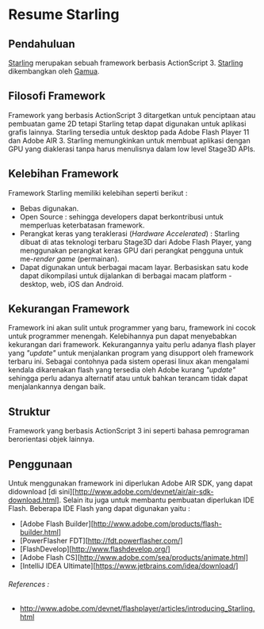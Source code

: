 # Resume Starling

## Pendahuluan
[Starling] merupakan sebuah framework berbasis ActionScript 3. [Starling] dikembangkan oleh [Gamua].

## Filosofi Framework
Framework yang berbasis ActionScript 3 ditargetkan untuk penciptaan atau pembuatan game 2D tetapi Starling tetap dapat digunakan untuk aplikasi grafis lainnya. Starling tersedia untuk desktop pada Adobe Flash Player 11 dan Adobe AIR 3. Starling memungkinkan untuk membuat aplikasi dengan GPU yang diaklerasi tanpa harus menulisnya dalam low level Stage3D APIs.

##  Kelebihan Framework
Framework Starling memiliki kelebihan seperti berikut :
+ Bebas digunakan.
+ Open Source : sehingga developers dapat berkontribusi untuk memperluas keterbatasan framework.
+ Perangkat keras yang teraklerasi (*Hardware Accelerated*) : Starling dibuat di atas teknologi terbaru Stage3D dari Adobe Flash Player, yang menggunakan perangkat keras GPU dari perangkat pengguna untuk me-*render* *game* (permainan).
+ Dapat digunakan untuk berbagai macam layar. Berbasiskan satu kode dapat dikompilasi untuk dijalankan di berbagai macam platform - desktop, web, iOS dan Android.


## Kekurangan Framework
Framework ini akan sulit untuk programmer yang baru, framework ini cocok untuk programmer menengah. Kelebihannya pun dapat menyebabkan kekurangan dari framework. Kekurangannya yaitu perlu adanya flash player yang *"update"* untuk menjalankan program yang disupport oleh framework terbaru ini. Sebagai contohnya pada sistem operasi linux akan mengalami kendala dikarenakan flash yang tersedia oleh Adobe kurang *"update"* sehingga perlu adanya alternatif atau untuk bahkan terancam tidak dapat menjalankannya dengan baik.

## Struktur
Framework yang berbasis ActionScript 3 ini seperti bahasa pemrograman berorientasi objek lainnya.

## Penggunaan
Untuk menggunakan framework ini diperlukan Adobe AIR SDK, yang dapat didownload [di sini][http://www.adobe.com/devnet/air/air-sdk-download.html]. Selain itu juga untuk membantu pembuatan diperlukan IDE Flash. Beberapa IDE Flash yang dapat digunakan yaitu : 
+ [Adobe Flash Builder][http://www.adobe.com/products/flash-builder.html]
+ [PowerFlasher FDT][http://fdt.powerflasher.com/]
+ [FlashDevelop][http://www.flashdevelop.org/]
+ [Adobe Flash CS][http://www.adobe.com/sea/products/animate.html]
+ [IntelliJ IDEA Ultimate][https://www.jetbrains.com/idea/download/]

###### References : 
* http://www.adobe.com/devnet/flashplayer/articles/introducing_Starling.html


[Starling]: http://gamua.com/starling/
[Gamua]: http://gamua.com/about
